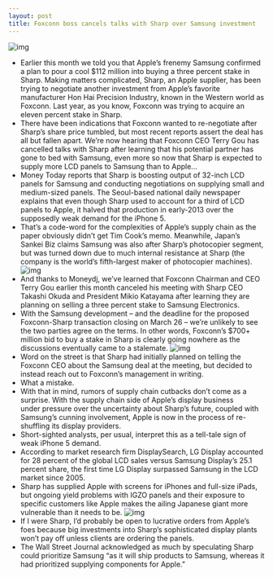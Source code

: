```yaml
---
layout: post
title: Foxconn boss cancels talks with Sharp over Samsung investment
---
```

![img](http://media.idownloadblog.com/wp-content/uploads/2012/11/Sharp-PN-K321-image-002.jpg)
* Earlier this month we told you that Apple’s frenemy Samsung confirmed a plan to pour a cool $112 million into buying a three percent stake in Sharp. Making matters complicated, Sharp, an Apple supplier, has been trying to negotiate another investment from Apple’s favorite manufacturer Hon Hai Precision Industry, known in the Western world as Foxconn. Last year, as you know, Foxconn was trying to acquire an eleven percent stake in Sharp.
* There have been indications that Foxconn wanted to re-negotiate after Sharp’s share price tumbled, but most recent reports assert the deal has all but fallen apart. We’re now hearing that Foxconn CEO Terry Gou has cancelled talks with Sharp after learning that his potential partner has gone to bed with Samsung, even more so now that Sharp is expected to supply more LCD panels to Samsung than to Apple…
* Money Today reports that Sharp is boosting output of 32-inch LCD panels for Samsung and conducting negotiations on supplying small and medium-sized panels. The Seoul-based national daily newspaper explains that even though Sharp used to account for a third of LCD panels to Apple, it halved that production in early-2013 over the supposedly weak demand for the iPhone 5.
* That’s a code-word for the complexities of Apple’s supply chain as the paper obviously didn’t get Tim Cook’s memo. Meanwhile, Japan’s Sankei Biz claims Samsung was also after Sharp’s photocopier segment, but was turned down due to much internal resistance at Sharp (the company is the world’s fifth-largest maker of photocopier machines).
![img](http://media.idownloadblog.com/wp-content/uploads/2012/11/iPad-mini-landscape-in-hand-display.jpg)
* And thanks to Moneydj, we’ve learned that Foxconn Chairman and CEO Terry Gou earlier this month canceled his meeting with Sharp CEO Takashi Okuda and President Mikio Katayama after learning they are planning on selling a three percent stake to Samsung Electronics.
* With the Samsung development – and the deadline for the proposed Foxconn-Sharp transaction closing on March 26 – we’re unlikely to see the two parties agree on the terms. In other words, Foxconn’s $700+ million bid to buy a stake in Sharp is clearly going nowhere as the discussions eventually came to a stalemate.
![img](http://media.idownloadblog.com/wp-content/uploads/2012/11/Sharp-PN-K321.jpg)
* Word on the street is that Sharp had initially planned on telling the Foxconn CEO about the Samsung deal at the meeting, but decided to instead reach out to Foxconn’s management in writing.
* What a mistake.
* With that in mind, rumors of supply chain cutbacks don’t come as a surprise. With the supply chain side of Apple’s display business under pressure over the uncertainty about Sharp’s future, coupled with Samsung’s cunning involvement, Apple is now in the process of re-shuffling its display providers.
* Short-sighted analysts, per usual, interpret this as a tell-tale sign of weak iPhone 5 demand.
* According to market research firm DisplaySearch, LG Display accounted for 28 percent of the global LCD sales versus Samsung Display’s 25.1 percent share, the first time LG Display surpassed Samsung in the LCD market since 2005.
* Sharp has supplied Apple with screens for iPhones and full-size iPads, but ongoing yield problems with IGZO panels and their exposure to specific customers like Apple makes the ailing Japanese giant more vulnerable than it needs to be.
![img](http://media.idownloadblog.com/wp-content/uploads/2013/02/SkyFire-5.1-for-iOS-iPad-screenshot-004.jpg)
* If I were Sharp, I’d probably be open to lucrative orders from Apple’s foes because big investments into Sharp’s sophisticated display plants won’t pay off unless clients are ordering the panels.
* The Wall Street Journal acknowledged as much by speculating Sharp could prioritize Samsung “as it will ship products to Samsung, whereas it had prioritized supplying components for Apple.”

